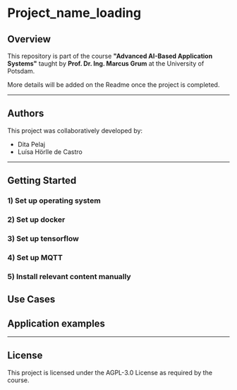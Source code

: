 # Project_name_loading

## Overview
This repository is part of the course **"Advanced AI-Based Application Systems"** taught by **Prof. Dr. Ing. Marcus Grum** at the University of Potsdam. 

More details will be added on the Readme once the project is completed.

---

## Authors
This project was collaboratively developed by:
- Dita Pelaj
- Luísa Hörlle de Castro

---




## Getting Started

### 1) Set up operating system





### 2) Set up docker



### 3) Set up tensorflow



### 4) Set up MQTT



### 5) Install relevant content manually



## Use Cases



## Application examples


<!-- Left from prof, might reuse something similar
As this Neuronal Modeling and Description Language (NMDL) model shows, 
humans are trained remotely to realize a production process.
Then, humans are faced with the trained production process within the real production environment.
Thereafter, humans are faced with AI support at the trained production process within the real production environment.
Lastly, humans are faced with the original production process (without AI support).
In between, production performance as well as trust and frustration are surveyed. -->
---

## License
This project is licensed under the AGPL-3.0 License as required by the course.
